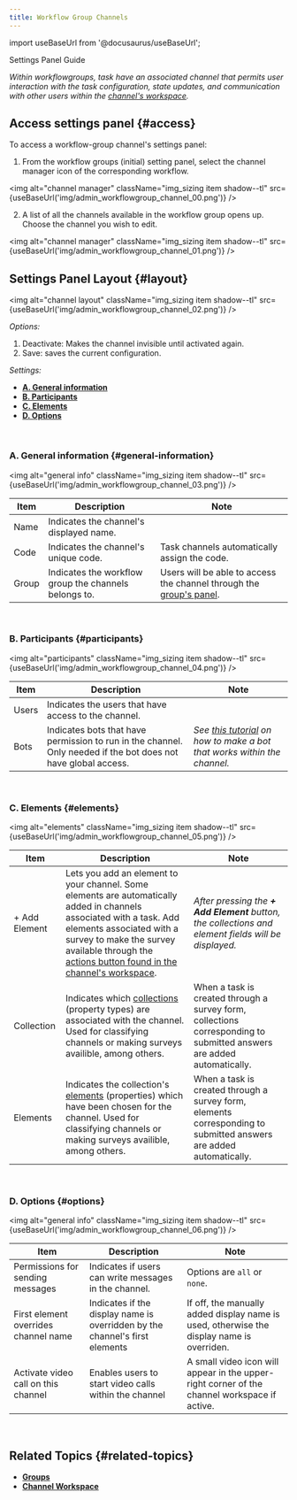 ```yaml
---
title: Workflow Group Channels
---
```

import useBaseUrl from '@docusaurus/useBaseUrl'; 

<span className="hero__subtitle">Settings Panel Guide</span>

_Within workflowgroups, task have an associated channel that permits user interaction with the task configuration, state updates, and communication with other users within the [channel's workspace](/docs/documentation/client/channels)._


## Access settings panel {#access}

To access a workflow-group channel's settings panel:

1. From the workflow groups (initial) setting panel, select the channel manager icon of the corresponding workflow.

<img alt="channel manager" className="img_sizing item shadow--tl" src={useBaseUrl('img/admin_workflowgroup_channel_00.png')} />
<br/>

2. A list of all the channels available in the workflow group opens up. Choose the channel you wish to edit.

<img alt="channel manager" className="img_sizing item shadow--tl" src={useBaseUrl('img/admin_workflowgroup_channel_01.png')} />
<br/>

<div className="alert alert--secondary">

## Settings Panel Layout {#layout}

<img alt="channel layout" className="img_sizing item shadow--tl" src={useBaseUrl('img/admin_workflowgroup_channel_02.png')} />
<br/>

_Options:_
1. Deactivate: Makes the channel invisible until activated again.
2. Save: saves the current configuration.

_Settings:_
- [**A. General information**](#general-information)
- [**B. Participants**](#participants)
- [**C. Elements**](#elements)
- [**D. Options**](#options)

</div>
<br/>

<div className="alert alert--secondary">

### A. General information {#general-information}

<img alt="general info" className="img_sizing item shadow--tl" src={useBaseUrl('img/admin_workflowgroup_channel_03.png')} />
<br/>

| Item | Description | Note |
|----|----|----|
| Name | Indicates the channel's displayed name. | |
| Code | Indicates the channel's unique code. | Task channels automatically assign the code. |
| Group | Indicates the workflow group the channels belongs to. | Users will be able to access the channel through the [group's panel](/docs/documentation/client/groups). |

</div>
<br/>

<div className="alert alert--secondary">

### B. Participants {#participants}

<img alt="participants" className="img_sizing item shadow--tl" src={useBaseUrl('img/admin_workflowgroup_channel_04.png')} />
<br/>

| Item | Description | Note |
|----|----|----|
| Users | Indicates the users that have access to the channel. | |
| Bots | Indicates bots that have permission to run in the channel. Only needed if the bot does not have global access. | _See [this tutorial](/docs/tutorials/intermediate/create_survey_bot) on how to make a bot that works within the channel._ |

</div>
<br/>

<div className="alert alert--secondary">

### C. Elements {#elements}

<img alt="elements" className="img_sizing item shadow--tl" src={useBaseUrl('img/admin_workflowgroup_channel_05.png')} />
<br/>

| Item | Description | Note |
|----|----|----|
| + Add Element | Lets you add an element to your channel. Some elements are automatically added in channels associated with a task. Add elements associated with a survey to make the survey available through the [actions button found in the channel's workspace](/docs/documentation/client/channels#task-menus-within-channel). | _After pressing the **+ Add Element** button, the collections and element fields will be displayed._ |
| Collection | Indicates which [collections](/docs/documentation/admin/admin_properties#collection) (property types) are associated with the channel. Used for classifying channels or making surveys availible, among others. | When a task is created through a survey form, collections corresponding to submitted answers are added automatically. |
| Elements | Indicates the collection's [elements](/docs/documentation/admin/admin_properties#elements) (properties) which have been chosen for the channel. Used for classifying channels or making surveys availible, among others. | When a task is created through a survey form, elements corresponding to submitted answers are added automatically.  |

</div>
<br/>

<div className="alert alert--secondary">

### D. Options {#options}

<img alt="general info" className="img_sizing item shadow--tl" src={useBaseUrl('img/admin_workflowgroup_channel_06.png')} />
<br/>

| Item | Description | Note |
|----|----|----|
| Permissions for sending messages | Indicates if users can write messages in the channel. | Options are `all` or `none`. |
| First element overrides channel name | Indicates if the display name is overridden by the channel's first elements | If off, the manually added display name is used, otherwise the display name is overriden. |
| Activate video call on this channel | Enables users to start video calls within the channel | A small video icon will appear in the upper-right corner of the channel workspace if active. |

</div>
<br/>

## Related Topics {#related-topics}
- [**Groups**](/docs/documentation/admin/admin_group)
- [**Channel Workspace**](/docs/documentation/client/channels)